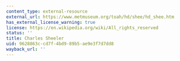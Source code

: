 ```yaml
---
content_type: external-resource
external_url: https://www.metmuseum.org/toah/hd/shee/hd_shee.htm
has_external_license_warning: true
license: https://en.wikipedia.org/wiki/All_rights_reserved
status: ''
title: Charles Sheeler
uid: 9628863c-cd7f-4bd9-89b5-ae9e3f7d7dd8
wayback_url: ''
---
```

